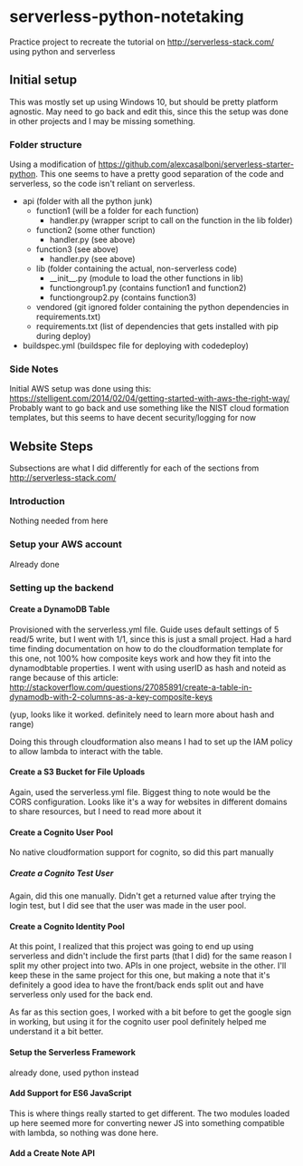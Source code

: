 # serverless-python-notetaking
Practice project to recreate the tutorial on http://serverless-stack.com/ using python and serverless

## Initial setup
This was mostly set up using Windows 10, but should be pretty platform agnostic. May need to go back and edit this, since this the setup was done in other projects and I may be missing something.

### Folder structure
Using a modification of https://github.com/alexcasalboni/serverless-starter-python. This one seems to have a pretty good separation of the code and serverless, so the code isn't reliant on serverless.

* api (folder with all the python junk)
  * function1 (will be a folder for each function)
    * handler.py (wrapper script to call on the function in the lib folder)
  * function2 (some other function)
    * handler.py (see above)
  * function3 (see above)
    * handler.py (see above)
  * lib (folder containing the actual, non-serverless code)
    * \_\_init\_\_.py (module to load the other functions in lib)
    * functiongroup1.py (contains function1 and function2)
    * functiongroup2.py (contains function3)
  * vendored (git ignored folder containing the python dependencies in requirements.txt)
  * requirements.txt (list of dependencies that gets installed with pip during deploy)
* buildspec.yml (buildspec file for deploying with codedeploy)

### Side Notes
Initial AWS setup was done using this: https://stelligent.com/2014/02/04/getting-started-with-aws-the-right-way/
Probably want to go back and use something like the NIST cloud formation templates, but this seems to have decent security/logging for now

## Website Steps
Subsections are what I did differently for each of the sections from http://serverless-stack.com/

### Introduction
Nothing needed from here

### Setup your AWS account
Already done

### Setting up the backend
#### Create a DynamoDB Table
Provisioned with the serverless.yml file. Guide uses default settings of 5 read/5 write, but I went with 1/1, since this is just a small project. Had a hard time finding documentation on how to do the cloudformation template for this one, not 100% how composite keys work and how they fit into the dynamodbtable properties. I went with using userID as hash and noteid as range because of this article: http://stackoverflow.com/questions/27085891/create-a-table-in-dynamodb-with-2-columns-as-a-key-composite-keys

(yup, looks like it worked. definitely need to learn more about hash and range)

Doing this through cloudformation also means I had to set up the IAM policy to allow lambda to interact with the table.

#### Create a S3 Bucket for File Uploads
Again, used the serverless.yml file. Biggest thing to note would be the CORS configuration. Looks like it's a way for websites in different domains to share resources, but I need to read more about it

#### Create a Cognito User Pool
No native cloudformation support for cognito, so did this part manually

##### Create a Cognito Test User
Again, did this one manually. Didn't get a returned value after trying the login test, but I did see that the user was made in the user pool.

#### Create a Cognito Identity Pool
At this point, I realized that this project was going to end up using serverless and didn't include the first parts (that I did) for the same reason I split my other project into two. APIs in one project, website in the other. I'll keep these in the same project for this one, but making a note that it's definitely a good idea to have the front/back ends split out and have serverless only used for the back end.

As far as this section goes, I worked with a bit before to get the google sign in working, but using it for the cognito user pool definitely helped me understand it a bit better.

#### Setup the Serverless Framework
already done, used python instead

#### Add Support for ES6 JavaScript
This is where things really started to get different. The two modules loaded up here seemed more for converting newer JS into something compatible with lambda, so nothing was done here.

#### Add a Create Note API



